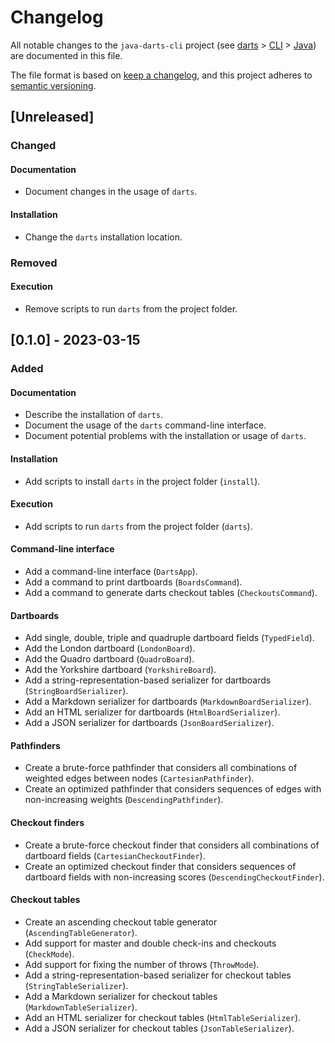 # Changelog

All notable changes to the `java-darts-cli` project (see [darts](https://github.com/mauritssilvis/darts) > [CLI](https://github.com/mauritssilvis/darts/tree/main/cli) > [Java](.)) are documented in this file.

The file format is based on [keep a changelog](https://keepachangelog.com/en/1.0.0/),
and this project adheres to [semantic versioning](https://semver.org/spec/v2.0.0.html).

## [Unreleased]

### Changed

#### Documentation

- Document changes in the usage of `darts`.

#### Installation

- Change the `darts` installation location.

### Removed

#### Execution

- Remove scripts to run `darts` from the project folder.

## [0.1.0] - 2023-03-15

### Added

#### Documentation

- Describe the installation of `darts`.
- Document the usage of the `darts` command-line interface.
- Document potential problems with the installation or usage of `darts`.

#### Installation

- Add scripts to install `darts` in the project folder (`install`).
 
#### Execution

- Add scripts to run `darts` from the project folder (`darts`).

#### Command-line interface

- Add a command-line interface (`DartsApp`).
- Add a command to print dartboards (`BoardsCommand`).
- Add a command to generate darts checkout tables (`CheckoutsCommand`).

#### Dartboards

- Add single, double, triple and quadruple dartboard fields (`TypedField`).
- Add the London dartboard (`LondonBoard`).
- Add the Quadro dartboard (`QuadroBoard`).
- Add the Yorkshire dartboard (`YorkshireBoard`).
- Add a string-representation-based serializer for dartboards (`StringBoardSerializer`).
- Add a Markdown serializer for dartboards (`MarkdownBoardSerializer`).
- Add an HTML serializer for dartboards (`HtmlBoardSerializer`).
- Add a JSON serializer for dartboards (`JsonBoardSerializer`).

#### Pathfinders

- Create a brute-force pathfinder that considers all combinations of weighted edges between nodes (`CartesianPathfinder`).
- Create an optimized pathfinder that considers sequences of edges with non-increasing weights (`DescendingPathfinder`).

#### Checkout finders

- Create a brute-force checkout finder that considers all combinations of dartboard fields (`CartesianCheckoutFinder`).
- Create an optimized checkout finder that considers sequences of dartboard fields with non-increasing scores (`DescendingCheckoutFinder`).

#### Checkout tables

- Create an ascending checkout table generator (`AscendingTableGenerator`).
- Add support for master and double check-ins and checkouts (`CheckMode`).
- Add support for fixing the number of throws (`ThrowMode`).
- Add a string-representation-based serializer for checkout tables (`StringTableSerializer`).
- Add a Markdown serializer for checkout tables (`MarkdownTableSerializer`).
- Add an HTML serializer for checkout tables (`HtmlTableSerializer`).
- Add a JSON serializer for checkout tables (`JsonTableSerializer`).
